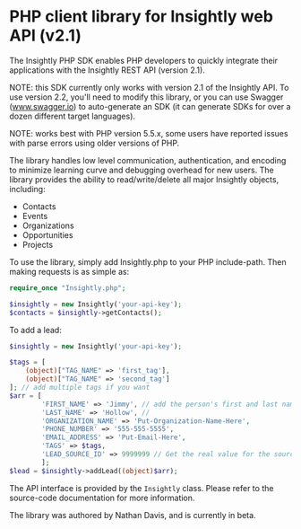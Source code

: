 PHP client library for Insightly web API (v2.1)
===============================================

The Insightly PHP SDK enables PHP developers to quickly integrate their applications with the Insightly REST API (version 2.1).

NOTE: this SDK currently only works with version 2.1 of the Insightly API. To use version 2.2, you'll need to modify this library, or you can use Swagger (www.swagger.io) to auto-generate an SDK (it can generate SDKs for over a dozen different target languages).

NOTE: works best with PHP version 5.5.x, some users have reported issues with parse errors using older versions of PHP.

The library handles low level communication, authentication,
and encoding to minimize learning curve and debugging overhead for new users.
The library provides the ability to read/write/delete
all major Insightly objects, including:

* Contacts
* Events
* Organizations
* Opportunities
* Projects

To use the library, simply add Insightly.php to your PHP include-path.
Then making requests is as simple as:

```php
require_once "Insightly.php";

$insightly = new Insightly('your-api-key');
$contacts = $insightly->getContacts();
```

To add a lead:

```php
$insightly = new Insightly('your-api-key');

$tags = [
    (object)["TAG_NAME" => 'first_tag'],
    (object)["TAG_NAME" => 'second_tag']
]; // add multiple tags if you want
$arr = [
        'FIRST_NAME' => 'Jimmy', // add the person's first and last name
        'LAST_NAME' => 'Hollow', // 
        'ORGANIZATION_NAME' => 'Put-Organization-Name-Here',
        'PHONE_NUMBER' => '555-555-5555',
        'EMAIL_ADDRESS' => 'Put-Email-Here',
        'TAGS' => $tags,
        'LEAD_SOURCE_ID' => 9999999 // Get the real value for the source you want to use
        ];
$lead = $insightly->addLead((object)$arr);
```

The API interface is provided by the `Insightly` class.
Please refer to the source-code documentation for more information.

The library was authored by Nathan Davis, and is currently in beta.
